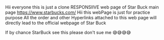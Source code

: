 Hii everyone this is just a clone RESPONSIIVE web page of Star Buck main page https://www.starbucks.com/
Hii this webPage is just for practice purpose
All the order and other Hyperlinks attached to this web page will directly lead to the official webpage of Star Buck

If by chance StarBuck see this 
please don't sue me
😅😅😅😅
